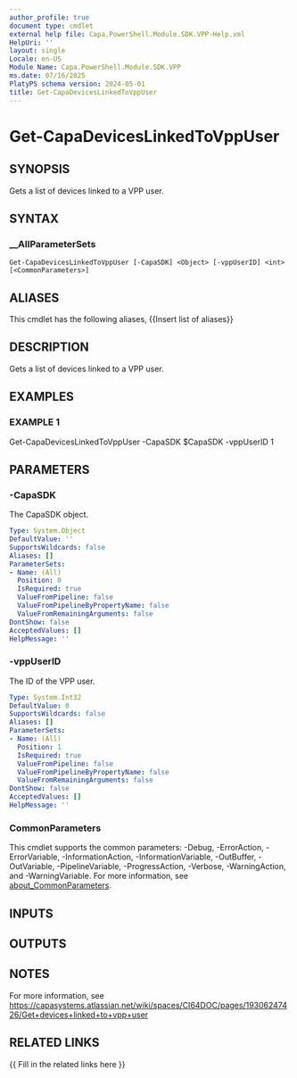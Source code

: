 ```yaml
---
author_profile: true
document type: cmdlet
external help file: Capa.PowerShell.Module.SDK.VPP-Help.xml
HelpUri: ''
layout: single
Locale: en-US
Module Name: Capa.PowerShell.Module.SDK.VPP
ms.date: 07/16/2025
PlatyPS schema version: 2024-05-01
title: Get-CapaDevicesLinkedToVppUser
---
```


# Get-CapaDevicesLinkedToVppUser

## SYNOPSIS

Gets a list of devices linked to a VPP user.

## SYNTAX

### __AllParameterSets

```
Get-CapaDevicesLinkedToVppUser [-CapaSDK] <Object> [-vppUserID] <int> [<CommonParameters>]
```

## ALIASES

This cmdlet has the following aliases,
  {{Insert list of aliases}}

## DESCRIPTION

Gets a list of devices linked to a VPP user.

## EXAMPLES

### EXAMPLE 1

Get-CapaDevicesLinkedToVppUser -CapaSDK $CapaSDK -vppUserID 1

## PARAMETERS

### -CapaSDK

The CapaSDK object.

```yaml
Type: System.Object
DefaultValue: ''
SupportsWildcards: false
Aliases: []
ParameterSets:
- Name: (All)
  Position: 0
  IsRequired: true
  ValueFromPipeline: false
  ValueFromPipelineByPropertyName: false
  ValueFromRemainingArguments: false
DontShow: false
AcceptedValues: []
HelpMessage: ''
```

### -vppUserID

The ID of the VPP user.

```yaml
Type: System.Int32
DefaultValue: 0
SupportsWildcards: false
Aliases: []
ParameterSets:
- Name: (All)
  Position: 1
  IsRequired: true
  ValueFromPipeline: false
  ValueFromPipelineByPropertyName: false
  ValueFromRemainingArguments: false
DontShow: false
AcceptedValues: []
HelpMessage: ''
```

### CommonParameters

This cmdlet supports the common parameters: -Debug, -ErrorAction, -ErrorVariable,
-InformationAction, -InformationVariable, -OutBuffer, -OutVariable, -PipelineVariable,
-ProgressAction, -Verbose, -WarningAction, and -WarningVariable. For more information, see
[about_CommonParameters](https://go.microsoft.com/fwlink/?LinkID=113216).

## INPUTS

## OUTPUTS

## NOTES

For more information, see https://capasystems.atlassian.net/wiki/spaces/CI64DOC/pages/19306247426/Get+devices+linked+to+vpp+user


## RELATED LINKS

{{ Fill in the related links here }}


